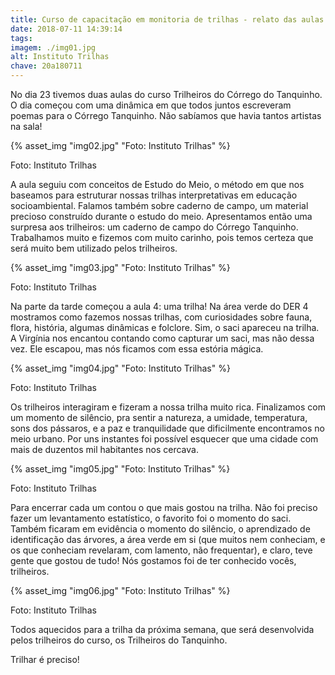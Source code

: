 ```yaml
---
title: Curso de capacitação em monitoria de trilhas - relato das aulas 3 e 4
date: 2018-07-11 14:39:14
tags:
imagem: ./img01.jpg
alt: Instituto Trilhas
chave: 20a180711
---
```

No dia 23 tivemos duas aulas do curso Trilheiros do Córrego do Tanquinho. O dia começou com uma dinâmica em que todos juntos escreveram poemas para o Córrego Tanquinho. Não sabíamos que havia tantos artistas na sala!  

{% asset_img "img02.jpg" "Foto: Instituto Trilhas" %}

<span class="cred">Foto: Instituto Trilhas</span>

A aula seguiu com conceitos de Estudo do Meio, o método em que nos baseamos para estruturar nossas trilhas interpretativas em educação socioambiental. Falamos também sobre caderno de campo, um material precioso construído durante o estudo do meio. Apresentamos então uma surpresa aos trilheiros: um caderno de campo do Córrego Tanquinho. Trabalhamos muito e fizemos com muito carinho, pois temos certeza que será muito bem utilizado pelos trilheiros.   

{% asset_img "img03.jpg" "Foto: Instituto Trilhas" %}

<span class="cred">Foto: Instituto Trilhas</span>

Na parte da tarde começou a aula 4: uma trilha! Na área verde do DER 4 mostramos como fazemos nossas trilhas, com curiosidades sobre fauna, flora, história, algumas dinâmicas e folclore. Sim, o saci apareceu na trilha. A Virgínia nos encantou contando como capturar um saci, mas não dessa vez. Ele escapou, mas nós ficamos com essa estória mágica.  

{% asset_img "img04.jpg" "Foto: Instituto Trilhas" %}

<span class="cred">Foto: Instituto Trilhas</span>

Os trilheiros interagiram e fizeram a nossa trilha muito rica. Finalizamos com um momento de silêncio, pra sentir a natureza, a umidade, temperatura, sons dos pássaros, e a paz e tranquilidade que dificilmente encontramos no meio urbano. Por uns instantes foi possível esquecer que uma cidade com mais de duzentos mil habitantes nos cercava.

{% asset_img "img05.jpg" "Foto: Instituto Trilhas" %}

<span class="cred">Foto: Instituto Trilhas</span>

Para encerrar cada um contou o que mais gostou na trilha. Não foi preciso fazer um levantamento estatístico, o favorito foi o momento do saci. Também ficaram em evidência o momento do silêncio, o aprendizado de identificação das árvores, a área verde em si (que muitos nem conheciam, e os que conheciam revelaram, com lamento, não frequentar), e claro, teve gente que gostou de tudo! Nós gostamos foi de ter conhecido vocês, trilheiros. 

{% asset_img "img06.jpg" "Foto: Instituto Trilhas" %}

<span class="cred">Foto: Instituto Trilhas</span>

Todos aquecidos para a trilha da próxima semana, que será desenvolvida pelos trilheiros do curso, os Trilheiros do Tanquinho. 

Trilhar é preciso!